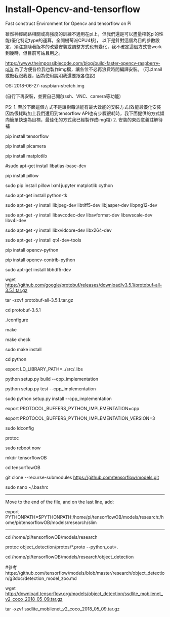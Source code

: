 # Install-Opencv-and-tensorflow
Fast construct Environment for Opencv and tensorflow on Pi


雖然神經網路相關或高強度的訓練不適用在pi上，但我們還是可以盡量榨乾pi的性能(優化特定type的運算，全開樹莓派CPU4核)，
以下是針對這個為目的參數設定，須注意隨著版本的改變安裝或調整方式也有變化，我不確定這個方式會work到幾時，但目前可姑且用之。

https://www.theimpossiblecode.com/blog/build-faster-opencv-raspberry-pi3/
為了方便各位我也製作img檔，讓各位不必再浪費時間編譯安裝。
(可以mail或敲我跟我要，因為使用說明我還要跟各位說)

OS: 2018-06-27-raspbian-stretch.img

(自行下再安裝，並要自己開啟ssh、VNC、camera等功能)


PS:
1.
至於下面這個方式不是讓樹莓派能有最大效能的安裝方式(效能最優化安裝因為很耗時加上我們還用到tensorflow API也有步驟很耗時，我下面提供的方式傾向簡單快速為目標，最佳化的方式我已經製作成img檔)
2.
安裝的東西意義註解待補


pip install tensorflow

pip install picamera

pip install matplotlib

#sudo apt-get install libatlas-base-dev

pip install pillow

sudo pip install pillow lxml jupyter matplotlib cython

sudo apt-get install python-tk

sudo apt-get -y install libjpeg-dev libtiff5-dev libjasper-dev libpng12-dev

sudo apt-get -y install libavcodec-dev libavformat-dev libswscale-dev libv4l-dev

sudo apt-get -y install libxvidcore-dev libx264-dev

sudo apt-get -y install qt4-dev-tools

pip install opencv-python

pip install opencv-contrib-python

sudo apt-get install libhdf5-dev

wget https://github.com/google/protobuf/releases/download/v3.5.1/protobuf-all-3.5.1.tar.gz

tar -zxvf protobuf-all-3.5.1.tar.gz

cd protobuf-3.5.1

./configure

make

make check

sudo make install

cd python

export LD_LIBRARY_PATH=../src/.libs

python setup.py build --cpp_implementation

python setup.py test --cpp_implementation

sudo python setup.py install --cpp_implementation

export PROTOCOL_BUFFERS_PYTHON_IMPLEMENTATION=cpp

export PROTOCOL_BUFFERS_PYTHON_IMPLEMENTATION_VERSION=3

sudo ldconfig

protoc

sudo reboot now

mkdir tensorflowOB

cd tensorflowOB

git clone --recurse-submodules https://github.com/tensorflow/models.git

sudo nano ~/.bashrc

--------------------------
Move to the end of the file, and on the last line, add:

export PYTHONPATH=$PYTHONPATH:/home/pi/tensorflowOB/models/research:/home/pi/tensorflowOB/models/research/slim

--------------------------

cd /home/pi/tensorflowOB/models/research

protoc object_detection/protos/*.proto --python_out=.

cd /home/pi/tensorflowOB/models/research/object_detection

#參考https://github.com/tensorflow/models/blob/master/research/object_detection/g3doc/detection_model_zoo.md

wget http://download.tensorflow.org/models/object_detection/ssdlite_mobilenet_v2_coco_2018_05_09.tar.gz

tar -xzvf ssdlite_mobilenet_v2_coco_2018_05_09.tar.gz
